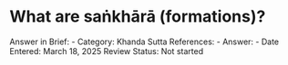 # What are saṅkhārā (formations)?

Answer in Brief: -
 Category: Khanda
Sutta References: -
Answer: -
Date Entered: March 18, 2025
Review Status: Not started